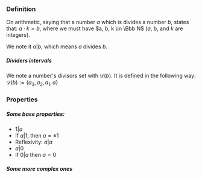 ### Definition
On arithmetic, saying that a number $a$ which is divides a number $b$, states that: $a \cdot k = b$, where we must have $a, b, k \in \Bbb N$ ($a$, $b$, and $k$ are integers).

We note it $a \vert b$, which means $a$ divides $b$.

##### Dividers intervals
We note a number's divisors set with $\mathcal D(b)$. It is defined in the following way: $\mathcal D(b) := \{a_3, a_2, a_1, a\}$

### Properties
##### Some base properties:
- $1 \vert a$
- If $a \vert 1$, then $a = \pm1$
- Reflexivity: $a \vert a$
- $a \vert 0$
- If $0|a$ then $a = 0$

##### Some more complex ones